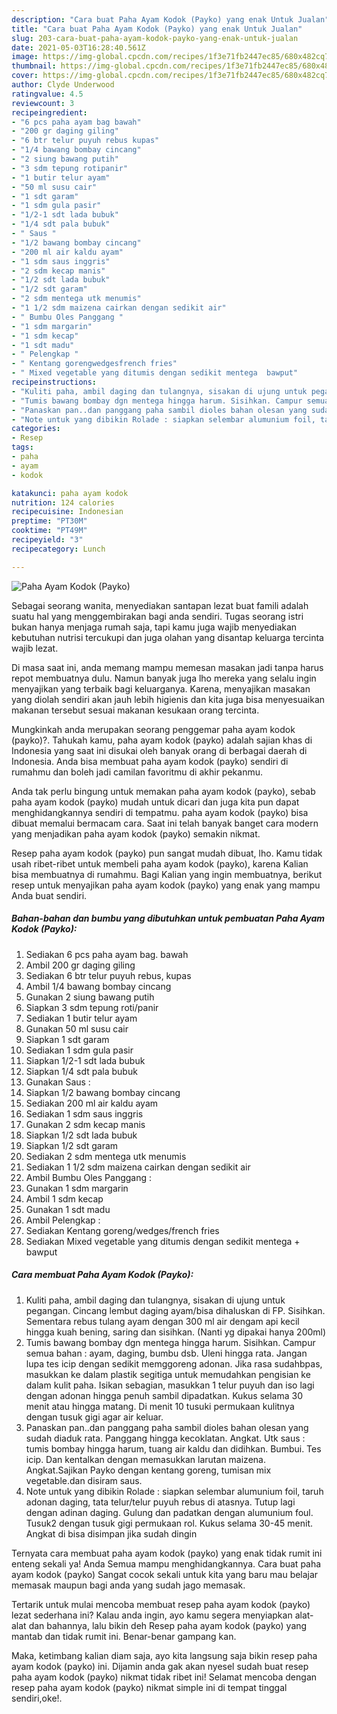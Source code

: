```yaml
---
description: "Cara buat Paha Ayam Kodok (Payko) yang enak Untuk Jualan"
title: "Cara buat Paha Ayam Kodok (Payko) yang enak Untuk Jualan"
slug: 203-cara-buat-paha-ayam-kodok-payko-yang-enak-untuk-jualan
date: 2021-05-03T16:28:40.561Z
image: https://img-global.cpcdn.com/recipes/1f3e71fb2447ec85/680x482cq70/paha-ayam-kodok-payko-foto-resep-utama.jpg
thumbnail: https://img-global.cpcdn.com/recipes/1f3e71fb2447ec85/680x482cq70/paha-ayam-kodok-payko-foto-resep-utama.jpg
cover: https://img-global.cpcdn.com/recipes/1f3e71fb2447ec85/680x482cq70/paha-ayam-kodok-payko-foto-resep-utama.jpg
author: Clyde Underwood
ratingvalue: 4.5
reviewcount: 3
recipeingredient:
- "6 pcs paha ayam bag bawah"
- "200 gr daging giling"
- "6 btr telur puyuh rebus kupas"
- "1/4 bawang bombay cincang"
- "2 siung bawang putih"
- "3 sdm tepung rotipanir"
- "1 butir telur ayam"
- "50 ml susu cair"
- "1 sdt garam"
- "1 sdm gula pasir"
- "1/2-1 sdt lada bubuk"
- "1/4 sdt pala bubuk"
- " Saus "
- "1/2 bawang bombay cincang"
- "200 ml air kaldu ayam"
- "1 sdm saus inggris"
- "2 sdm kecap manis"
- "1/2 sdt lada bubuk"
- "1/2 sdt garam"
- "2 sdm mentega utk menumis"
- "1 1/2 sdm maizena cairkan dengan sedikit air"
- " Bumbu Oles Panggang "
- "1 sdm margarin"
- "1 sdm kecap"
- "1 sdt madu"
- " Pelengkap "
- " Kentang gorengwedgesfrench fries"
- " Mixed vegetable yang ditumis dengan sedikit mentega  bawput"
recipeinstructions:
- "Kuliti paha, ambil daging dan tulangnya, sisakan di ujung untuk pegangan. Cincang lembut daging ayam/bisa dihaluskan di FP. Sisihkan. Sementara rebus tulang ayam dengan 300 ml air dengam api kecil hingga kuah bening, saring dan sisihkan. (Nanti yg dipakai hanya 200ml)"
- "Tumis bawang bombay dgn mentega hingga harum. Sisihkan. Campur semua bahan : ayam, daging, bumbu dsb. Uleni hingga rata. Jangan lupa tes icip dengan sedikit memggoreng adonan. Jika rasa sudahbpas, masukkan ke dalam plastik segitiga untuk memudahkan pengisian ke dalam kulit paha. Isikan sebagian, masukkan 1 telur puyuh dan iso lagi dengan adonan hingga penuh sambil dipadatkan. Kukus selama 30 menit atau hingga matang. Di menit 10 tusuki permukaan kulitnya dengan tusuk gigi agar air keluar."
- "Panaskan pan..dan panggang paha sambil dioles bahan olesan yang sudah diaduk rata. Panggang hingga kecoklatan. Angkat. Utk saus : tumis bombay hingga harum, tuang air kaldu dan didihkan. Bumbui. Tes icip. Dan kentalkan dengan memasukkan larutan maizena. Angkat.Sajikan Payko dengan kentang goreng, tumisan mix vegetable.dan disiram saus."
- "Note untuk yang dibikin Rolade : siapkan selembar alumunium foil, taruh adonan daging, tata telur/telur puyuh rebus di atasnya. Tutup lagi dengan adinan daging. Gulung dan padatkan dengan alumunium foul. Tusuk2 dengan tusuk gigi permukaan rol. Kukus selama 30-45 menit. Angkat di bisa disimpan jika sudah dingin"
categories:
- Resep
tags:
- paha
- ayam
- kodok

katakunci: paha ayam kodok 
nutrition: 124 calories
recipecuisine: Indonesian
preptime: "PT30M"
cooktime: "PT49M"
recipeyield: "3"
recipecategory: Lunch

---
```



![Paha Ayam Kodok (Payko)](https://img-global.cpcdn.com/recipes/1f3e71fb2447ec85/680x482cq70/paha-ayam-kodok-payko-foto-resep-utama.jpg)

Sebagai seorang wanita, menyediakan santapan lezat buat famili adalah suatu hal yang menggembirakan bagi anda sendiri. Tugas seorang istri bukan hanya menjaga rumah saja, tapi kamu juga wajib menyediakan kebutuhan nutrisi tercukupi dan juga olahan yang disantap keluarga tercinta wajib lezat.

Di masa  saat ini, anda memang mampu memesan masakan jadi tanpa harus repot membuatnya dulu. Namun banyak juga lho mereka yang selalu ingin menyajikan yang terbaik bagi keluarganya. Karena, menyajikan masakan yang diolah sendiri akan jauh lebih higienis dan kita juga bisa menyesuaikan makanan tersebut sesuai makanan kesukaan orang tercinta. 



Mungkinkah anda merupakan seorang penggemar paha ayam kodok (payko)?. Tahukah kamu, paha ayam kodok (payko) adalah sajian khas di Indonesia yang saat ini disukai oleh banyak orang di berbagai daerah di Indonesia. Anda bisa membuat paha ayam kodok (payko) sendiri di rumahmu dan boleh jadi camilan favoritmu di akhir pekanmu.

Anda tak perlu bingung untuk memakan paha ayam kodok (payko), sebab paha ayam kodok (payko) mudah untuk dicari dan juga kita pun dapat menghidangkannya sendiri di tempatmu. paha ayam kodok (payko) bisa dibuat memalui bermacam cara. Saat ini telah banyak banget cara modern yang menjadikan paha ayam kodok (payko) semakin nikmat.

Resep paha ayam kodok (payko) pun sangat mudah dibuat, lho. Kamu tidak usah ribet-ribet untuk membeli paha ayam kodok (payko), karena Kalian bisa membuatnya di rumahmu. Bagi Kalian yang ingin membuatnya, berikut resep untuk menyajikan paha ayam kodok (payko) yang enak yang mampu Anda buat sendiri.

<!--inarticleads1-->

##### Bahan-bahan dan bumbu yang dibutuhkan untuk pembuatan Paha Ayam Kodok (Payko):

1. Sediakan 6 pcs paha ayam bag. bawah
1. Ambil 200 gr daging giling
1. Sediakan 6 btr telur puyuh rebus, kupas
1. Ambil 1/4 bawang bombay cincang
1. Gunakan 2 siung bawang putih
1. Siapkan 3 sdm tepung roti/panir
1. Sediakan 1 butir telur ayam
1. Gunakan 50 ml susu cair
1. Siapkan 1 sdt garam
1. Sediakan 1 sdm gula pasir
1. Siapkan 1/2-1 sdt lada bubuk
1. Siapkan 1/4 sdt pala bubuk
1. Gunakan  Saus :
1. Siapkan 1/2 bawang bombay cincang
1. Sediakan 200 ml air kaldu ayam
1. Sediakan 1 sdm saus inggris
1. Gunakan 2 sdm kecap manis
1. Siapkan 1/2 sdt lada bubuk
1. Siapkan 1/2 sdt garam
1. Sediakan 2 sdm mentega utk menumis
1. Sediakan 1 1/2 sdm maizena cairkan dengan sedikit air
1. Ambil  Bumbu Oles Panggang :
1. Gunakan 1 sdm margarin
1. Ambil 1 sdm kecap
1. Gunakan 1 sdt madu
1. Ambil  Pelengkap :
1. Sediakan  Kentang goreng/wedges/french fries
1. Sediakan  Mixed vegetable yang ditumis dengan sedikit mentega + bawput




<!--inarticleads2-->

##### Cara membuat Paha Ayam Kodok (Payko):

1. Kuliti paha, ambil daging dan tulangnya, sisakan di ujung untuk pegangan. Cincang lembut daging ayam/bisa dihaluskan di FP. Sisihkan. Sementara rebus tulang ayam dengan 300 ml air dengam api kecil hingga kuah bening, saring dan sisihkan. (Nanti yg dipakai hanya 200ml)
1. Tumis bawang bombay dgn mentega hingga harum. Sisihkan. Campur semua bahan : ayam, daging, bumbu dsb. Uleni hingga rata. Jangan lupa tes icip dengan sedikit memggoreng adonan. Jika rasa sudahbpas, masukkan ke dalam plastik segitiga untuk memudahkan pengisian ke dalam kulit paha. Isikan sebagian, masukkan 1 telur puyuh dan iso lagi dengan adonan hingga penuh sambil dipadatkan. Kukus selama 30 menit atau hingga matang. Di menit 10 tusuki permukaan kulitnya dengan tusuk gigi agar air keluar.
1. Panaskan pan..dan panggang paha sambil dioles bahan olesan yang sudah diaduk rata. Panggang hingga kecoklatan. Angkat. Utk saus : tumis bombay hingga harum, tuang air kaldu dan didihkan. Bumbui. Tes icip. Dan kentalkan dengan memasukkan larutan maizena. Angkat.Sajikan Payko dengan kentang goreng, tumisan mix vegetable.dan disiram saus.
1. Note untuk yang dibikin Rolade : siapkan selembar alumunium foil, taruh adonan daging, tata telur/telur puyuh rebus di atasnya. Tutup lagi dengan adinan daging. Gulung dan padatkan dengan alumunium foul. Tusuk2 dengan tusuk gigi permukaan rol. Kukus selama 30-45 menit. Angkat di bisa disimpan jika sudah dingin




Ternyata cara membuat paha ayam kodok (payko) yang enak tidak rumit ini enteng sekali ya! Anda Semua mampu menghidangkannya. Cara buat paha ayam kodok (payko) Sangat cocok sekali untuk kita yang baru mau belajar memasak maupun bagi anda yang sudah jago memasak.

Tertarik untuk mulai mencoba membuat resep paha ayam kodok (payko) lezat sederhana ini? Kalau anda ingin, ayo kamu segera menyiapkan alat-alat dan bahannya, lalu bikin deh Resep paha ayam kodok (payko) yang mantab dan tidak rumit ini. Benar-benar gampang kan. 

Maka, ketimbang kalian diam saja, ayo kita langsung saja bikin resep paha ayam kodok (payko) ini. Dijamin anda gak akan nyesel sudah buat resep paha ayam kodok (payko) nikmat tidak ribet ini! Selamat mencoba dengan resep paha ayam kodok (payko) nikmat simple ini di tempat tinggal sendiri,oke!.

